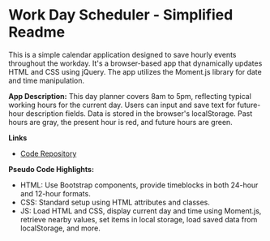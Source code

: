 # Work Day Scheduler - Simplified Readme

This is a simple calendar application designed to save hourly events throughout the workday. It's a browser-based app that dynamically updates HTML and CSS using jQuery. The app utilizes the Moment.js library for date and time manipulation.

**App Description:**
This day planner covers 8am to 5pm, reflecting typical working hours for the current day. Users can input and save text for future-hour description fields. Data is stored in the browser's localStorage. Past hours are gray, the present hour is red, and future hours are green.

**Links**
- [Code Repository](https://github.com/basitmalik97/Time-Mark-scheduler)


**Pseudo Code Highlights:**
- HTML: Use Bootstrap components, provide timeblocks in both 24-hour and 12-hour formats.
- CSS: Standard setup using HTML attributes and classes.
- JS: Load HTML and CSS, display current day and time using Moment.js, retrieve nearby values, set items in local storage, load saved data from localStorage, and more.

